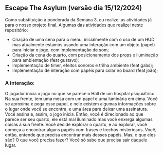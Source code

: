 ## Escape The Asylum (versão dia 15/12/2024)

Como substituição à ponderada da Semana 3, eu realizei as atividades já para o nosso projeto final. Algumas das atividades que realizei neste repositório: 
- Criação de uma cena para o menu, inicialmente com o uso de um HUD mas atualmente estamos usando uma interação com um objeto (papel) para iniciar o jogo, com implementação de som;
- Criação da cena do quarto, com posicionamento dos props e iluminação para ambientação (feat gustavo);
- Implementação de timer, efeitos sonoros e trilha ambiente (feat gabs);
- Implementação de interação com papéis para colar no board (feat joão);

### A interação:
O jogador inicia o jogo no que se parece o Hall de um hospital psiquiátrico. Na sua frente, tem uma mesa com um papel e uma luminária em cima. Você se aproxima e pega esse papel, e nele existem algumas informações sobre o lugar onde você se encontra, e uma área para deixar uma assinatura. Você assina e, assim, o jogo inicia. Então, você é direcionado ao que parece ser seu quarto, ele está mal iluminado mas você enxerga algumas coisas à sua frente. Você decide explorar o quarto, e ao explorar, você começa a encontrar alguns papéis com frases e trechos misteriosos. Você, então, entende que precisa encontrar mais desses papéis. Mas, o que eles são? O que você precisa fazer? Você só sabe que precisa sair daquele lugar. 

